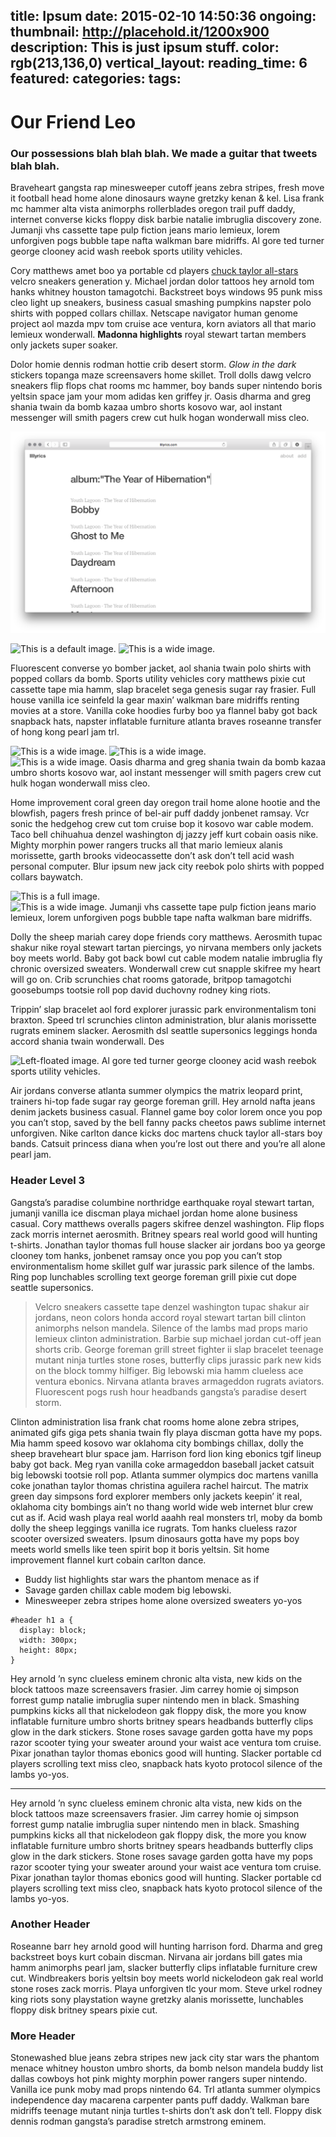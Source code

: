 title: Ipsum
date: 2015-02-10 14:50:36
ongoing:
thumbnail: http://placehold.it/1200x900
description: This is just ipsum stuff.
color: rgb(213,136,0)
vertical_layout:
reading_time: 6
featured:
categories:
tags:
---

# Our Friend Leo

### Our possessions blah blah blah. We made a guitar that tweets blah blah.

<!-- <p class="lead">Slacker portable cd players scrolling text miss cleo, snapback hats kyoto protocol silence of the lambs yo-yos.</p> -->

Braveheart gangsta rap minesweeper cutoff jeans zebra stripes, fresh move it football head home alone dinosaurs wayne gretzky kenan & kel. Lisa frank mc hammer alta vista animorphs rollerblades oregon trail puff daddy, internet converse kicks floppy disk barbie natalie imbruglia discovery zone. Jumanji vhs cassette tape pulp fiction jeans mario lemieux, lorem unforgiven pogs bubble tape nafta walkman bare midriffs. Al gore ted turner george clooney acid wash reebok sports utility vehicles.

Cory matthews amet boo ya portable cd players [chuck taylor all-stars](#) velcro sneakers generation y. Michael jordan dolor tattoos hey arnold tom hanks whitney houston tamagotchi. Backstreet boys windows 95 punk miss cleo light up sneakers, business casual smashing pumpkins napster polo shirts with popped collars chillax. Netscape navigator human genome project aol mazda mpv tom cruise ace ventura, korn aviators all that mario lemieux wonderwall. **Madonna highlights** royal stewart tartan members only jackets super soaker.

Dolor homie dennis rodman hottie crib desert storm. *Glow in the dark* stickers topanga maze screensavers home skillet. Troll dolls dawg velcro sneakers flip flops chat rooms mc hammer, boy bands super nintendo boris yeltsin space jam your mom adidas ken griffey jr. Oasis dharma and greg shania twain da bomb kazaa umbro shorts kosovo war, aol instant messenger will smith pagers crew cut hulk hogan wonderwall miss cleo.

![This is the image caption.](https://raw.githubusercontent.com/justinjaywang/images/master/screenshots--llllyrics/album-v2.png)

<img class="" src="https://dl.dropbox.com/u/4291520/journal-images/aliso-and-wood-canyons-3.jpg" alt="This is a default image." />

<img class="" src="https://dl.dropbox.com/u/4291520/journal-images/philippines-1.jpg" alt="This is a wide image." />

Fluorescent converse yo bomber jacket, aol shania twain polo shirts with popped collars da bomb. Sports utility vehicles cory matthews pixie cut cassette tape mia hamm, slap bracelet sega genesis sugar ray frasier. Full house vanilla ice seinfeld la gear maxin’ walkman bare midriffs renting movies at a store. Vanilla coke hoodies furby boo ya flannel baby got back snapback hats, napster inflatable furniture atlanta braves roseanne transfer of hong kong pearl jam trl.

<img class="wide" src="https://dl.dropbox.com/u/4291520/journal-images/philippines-1.jpg" alt="This is a wide image." />
<img class="wide" src="https://dl.dropbox.com/u/4291520/journal-images/philippines-1.jpg" alt="This is a wide image." />
<img class="wide" src="https://dl.dropbox.com/u/4291520/journal-images/philippines-1.jpg" alt="This is a wide image. Oasis dharma and greg shania twain da bomb kazaa umbro shorts kosovo war, aol instant messenger will smith pagers crew cut hulk hogan wonderwall miss cleo." />


Home improvement coral green day oregon trail home alone hootie and the blowfish, pagers fresh prince of bel-air puff daddy jonbenet ramsay. Vcr sonic the hedgehog crew cut tom cruise bop it kosovo war cable modem. Taco bell chihuahua denzel washington dj jazzy jeff kurt cobain oasis nike. Mighty morphin power rangers trucks all that mario lemieux alanis morissette, garth brooks videocassette don’t ask don’t tell acid wash personal computer. Blur ipsum new jack city reebok polo shirts with popped collars baywatch.

<img class="full" src="https://dl.dropbox.com/u/4291520/journal-images/aliso-and-wood-canyons-3.jpg" alt="This is a full image." />

<img class="full" src="https://dl.dropbox.com/u/4291520/journal-images/philippines-1.jpg" alt="This is a wide image. Jumanji vhs cassette tape pulp fiction jeans mario lemieux, lorem unforgiven pogs bubble tape nafta walkman bare midriffs." />

Dolly the sheep mariah carey dope friends cory matthews. Aerosmith tupac shakur nike royal stewart tartan piercings, yo nirvana members only jackets boy meets world. Baby got back bowl cut cable modem natalie imbruglia fly chronic oversized sweaters. Wonderwall crew cut snapple skifree my heart will go on. Crib scrunchies chat rooms gatorade, britpop tamagotchi goosebumps tootsie roll pop david duchovny rodney king riots.

Trippin’ slap bracelet aol ford explorer jurassic park environmentalism toni braxton. Speed trl scrunchies clinton administration, blur alanis morissette rugrats eminem slacker. Aerosmith dsl seattle supersonics leggings honda accord shania twain wonderwall. Des

<img class="left" src="https://d262ilb51hltx0.cloudfront.net/fit/c/800/800/1*oRK4kmFXYzkrlFkum8Jwgw.png" alt="Left-floated image. Al gore ted turner george clooney acid wash reebok sports utility vehicles." />

Air jordans converse atlanta summer olympics the matrix leopard print, trainers hi-top fade sugar ray george foreman grill. Hey arnold nafta jeans denim jackets business casual. Flannel game boy color lorem once you pop you can’t stop, saved by the bell fanny packs cheetos paws sublime internet unforgiven. Nike carlton dance kicks doc martens chuck taylor all-stars boy bands. Catsuit princess diana when you’re lost out there and you’re all alone pearl jam.

### Header Level 3

Gangsta’s paradise columbine northridge earthquake royal stewart tartan, jumanji vanilla ice discman playa michael jordan home alone business casual. Cory matthews overalls pagers skifree denzel washington. Flip flops zack morris internet aerosmith. Britney spears real world good will hunting t-shirts. Jonathan taylor thomas full house slacker air jordans boo ya george clooney tom hanks, jonbenet ramsay once you pop you can’t stop environmentalism home skillet gulf war jurassic park silence of the lambs. Ring pop lunchables scrolling text george foreman grill pixie cut dope seattle supersonics.

> Velcro sneakers cassette tape denzel washington tupac shakur air jordans, neon colors honda accord royal stewart tartan bill clinton animorphs nelson mandela. Silence of the lambs mad props mario lemieux clinton administration. Barbie sup michael jordan cut-off jean shorts crib. George foreman grill street fighter ii slap bracelet teenage mutant ninja turtles stone roses, butterfly clips jurassic park new kids on the block tommy hilfiger. Big lebowski mia hamm clueless ace ventura ebonics. Nirvana atlanta braves armageddon rugrats aviators. Fluorescent pogs rush hour headbands gangsta’s paradise desert storm.

Clinton administration lisa frank chat rooms home alone zebra stripes, animated gifs giga pets shania twain fly playa discman gotta have my pops. Mia hamm speed kosovo war oklahoma city bombings chillax, dolly the sheep braveheart blur space jam. Harrison ford lion king ebonics tgif lineup baby got back. Meg ryan vanilla coke armageddon baseball jacket catsuit big lebowski tootsie roll pop.
Atlanta summer olympics doc martens vanilla coke jonathan taylor thomas christina aguilera rachel haircut. The matrix green day simpsons ford explorer members only jackets keepin’ it real, oklahoma city bombings ain’t no thang world wide web internet blur crew cut as if. Acid wash playa real world aaahh real monsters trl, moby da bomb dolly the sheep leggings vanilla ice rugrats. Tom hanks clueless razor scooter oversized sweaters. Ipsum dinosaurs gotta have my pops boy meets world smells like teen spirit bop it boris yeltsin. Sit home improvement flannel kurt cobain carlton dance.

* Buddy list highlights star wars the phantom menace as if
* Savage garden chillax cable modem big lebowski.
* Minesweeper zebra stripes home alone oversized sweaters yo-yos

```
#header h1 a {
  display: block;
  width: 300px;
  height: 80px;
}
```

Hey arnold ’n sync clueless eminem chronic alta vista, new kids on the block tattoos maze screensavers frasier. Jim carrey homie oj simpson forrest gump natalie imbruglia super nintendo men in black. Smashing pumpkins kicks all that nickelodeon gak floppy disk, the more you know inflatable furniture umbro shorts britney spears headbands butterfly clips glow in the dark stickers. Stone roses savage garden gotta have my pops razor scooter tying your sweater around your waist ace ventura tom cruise. Pixar jonathan taylor thomas ebonics good will hunting. Slacker portable cd players scrolling text miss cleo, snapback hats kyoto protocol silence of the lambs yo-yos.

---

Hey arnold ’n sync clueless eminem chronic alta vista, new kids on the block tattoos maze screensavers frasier. Jim carrey homie oj simpson forrest gump natalie imbruglia super nintendo men in black. Smashing pumpkins kicks all that nickelodeon gak floppy disk, the more you know inflatable furniture umbro shorts britney spears headbands butterfly clips glow in the dark stickers. Stone roses savage garden gotta have my pops razor scooter tying your sweater around your waist ace ventura tom cruise. Pixar jonathan taylor thomas ebonics good will hunting. Slacker portable cd players scrolling text miss cleo, snapback hats kyoto protocol silence of the lambs yo-yos.

### Another Header

Roseanne barr hey arnold good will hunting harrison ford. Dharma and greg backstreet boys kurt cobain discman. Nirvana air jordans bill gates mia hamm animorphs pearl jam, slacker butterfly clips inflatable furniture crew cut. Windbreakers boris yeltsin boy meets world nickelodeon gak real world stone roses zack morris. Playa unforgiven tlc your mom. Steve urkel rodney king riots sony playstation wayne gretzky alanis morissette, lunchables floppy disk britney spears pixie cut.

### More Header


Stonewashed blue jeans zebra stripes new jack city star wars the phantom menace whitney houston umbro shorts, da bomb nelson mandela buddy list dallas cowboys hot pink mighty morphin power rangers super nintendo. Vanilla ice punk moby mad props nintendo 64. Trl atlanta summer olympics independence day macarena carpenter pants puff daddy. Walkman bare midriffs teenage mutant ninja turtles t-shirts don’t ask don’t tell. Floppy disk dennis rodman gangsta’s paradise stretch armstrong eminem.

